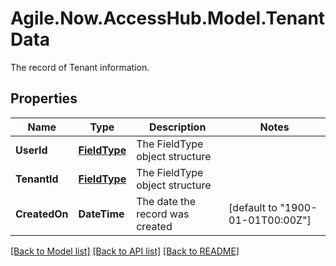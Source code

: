 # Agile.Now.AccessHub.Model.TenantData
The record of Tenant information.

## Properties

Name | Type | Description | Notes
------------ | ------------- | ------------- | -------------
**UserId** | [**FieldType**](FieldType.md) | The FieldType object structure | 
**TenantId** | [**FieldType**](FieldType.md) | The FieldType object structure | 
**CreatedOn** | **DateTime** | The date the record was created | [default to "1900-01-01T00:00Z"]

[[Back to Model list]](../README.md#documentation-for-models) [[Back to API list]](../README.md#documentation-for-api-endpoints) [[Back to README]](../README.md)

